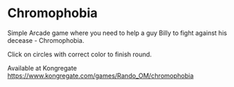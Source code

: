 # Chromophobia
Simple Arcade game where you need to help a guy Billy to fight against his decease - Chromophobia.

Click on circles with correct color to finish round.

Available at Kongregate
https://www.kongregate.com/games/Rando_OM/chromophobia
